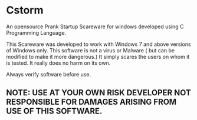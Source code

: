 # Cstorm
An opensource Prank Startup Scareware for windows developed using C Programming Language.

This Scareware was developed to work with Windows 7 and above versions of Windows only.
This software is not a virus or Malware ( but can be modified to make it more dangerous.) It simply scares the users on whom it is tested. It really does no harm on its own.

Always verify software before use.

<h2>NOTE: USE AT YOUR OWN RISK DEVELOPER NOT RESPONSIBLE FOR DAMAGES ARISING FROM USE OF THIS SOFTWARE.</h2>

